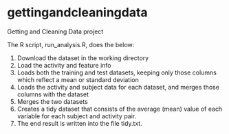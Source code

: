 # gettingandcleaningdata
Getting and Cleaning Data project

The R script, run_analysis.R, does the below:

1. Download the dataset in the working directory
2. Load the activity and feature info
3. Loads both the training and test datasets, keeping only those columns which reflect a mean or standard deviation
4. Loads the activity and subject data for each dataset, and merges those columns with the dataset
5. Merges the two datasets
6. Creates a tidy dataset that consists of the average (mean) value of each variable for each subject and activity pair.
7. The end result is written into the file tidy.txt.